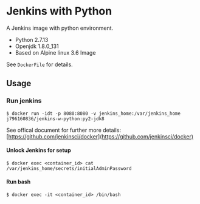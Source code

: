 # Jenkins with Python

A Jenkins image with python environment.

- Python 2.7.13
- Openjdk 1.8.0_131
- Based on Alpine linux 3.6 Image

See `DockerFile` for details.

## Usage

### Run jenkins
```
$ docker run -idt -p 8080:8080 -v jenkins_home:/var/jenkins_home j796160836/jenkins-w-python:py2-jdk8
```
See offical document for further more details:  
[https://github.com/jenkinsci/docker](https://github.com/jenkinsci/docker)

#### Unlock Jenkins for setup
```
$ docker exec <container_id> cat /var/jenkins_home/secrets/initialAdminPassword
```

#### Run bash
```
$ docker exec -it <container_id> /bin/bash
```